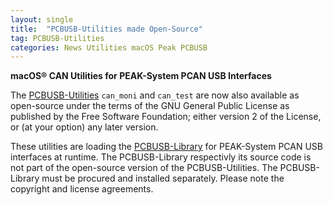 ```yaml
---
layout: single
title:  "PCBUSB-Utilities made Open-Source"
tag: PCBUSB-Utilities
categories: News Utilities macOS Peak PCBUSB
---
```

**macOS® CAN Utilities for PEAK-System PCAN USB Interfaces**

The [PCBUSB-Utilities](https://github.com/mac-can/PCBUSB-Utilities/tree/main/Utilities) `can_moni` and `can_test` are now also available as open-source under the terms of the GNU General Public License as published by the Free Software Foundation; either version 2 of the License, or (at your option) any later version.

These utilities are loading the [PCBUSB-Library](https://github.com/mac-can/PCBUSB-Library) for PEAK-System PCAN USB interfaces at runtime.
The PCBUSB-Library respectivly its source code is not part of the open-source version of the PCBUSB-Utilities.
The PCBUSB-Library must be procured and installed separately.
Please note the copyright and license agreements.
